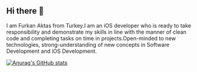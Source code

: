 ## Hi there 👋

I am Furkan Aktas from Turkey.I am an iOS developer who is ready to take responsibility and demonstrate my skills in line with the manner of clean code and completing tasks on time in projects.Open-minded to new technologies, strong-understanding of new concepts in Software Development and iOS Development.

[![Anurag's GitHub stats](https://github-readme-stats.vercel.app/api?username=Furkakts)](https://github.com/anuraghazra/github-readme-stats)






